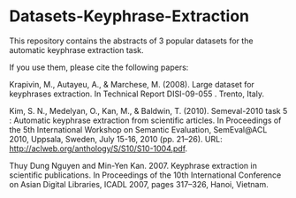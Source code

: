 # Datasets-Keyphrase-Extraction

This repository contains the abstracts of 3 popular datasets for the automatic keyphrase extraction task.

If you use them, please cite the following papers:

Krapivin, M., Autayeu, A., & Marchese, M. (2008). Large dataset for keyphrases extraction. In Technical Report DISI-09-055 . Trento, Italy.

Kim, S. N., Medelyan, O., Kan, M., & Baldwin, T. (2010). Semeval-2010 task 5 : Automatic keyphrase extraction from scientific articles. In Proceedings of the 5th International Workshop on Semantic Evaluation, SemEval@ACL 2010, Uppsala, Sweden, July 15-16, 2010 (pp. 21–26). URL: http://aclweb.org/anthology/S/S10/S10-1004.pdf.

Thuy Dung Nguyen and Min-Yen Kan. 2007.
Keyphrase extraction in scientific publications. In Proceedings of the 10th International Conference on Asian Digital Libraries, ICADL 2007, pages 317–326, Hanoi, Vietnam.